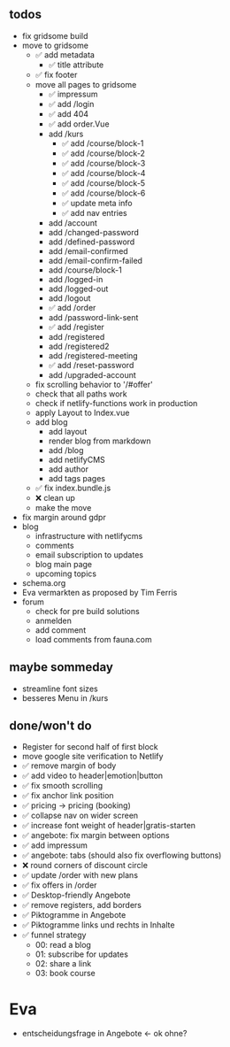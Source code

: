 ## todos

- fix gridsome build
- move to gridsome
  - ✅ add metadata
    - ✅ title attribute
  - ✅ fix footer
  - move all pages to gridsome
    - ✅ impressum
    - ✅ add /login
    - ✅ add 404
    - ✅ add order.Vue
    - add /kurs
      - ✅ add /course/block-1
      - ✅ add /course/block-2
      - ✅ add /course/block-3
      - ✅ add /course/block-4
      - ✅ add /course/block-5
      - ✅ add /course/block-6
      - ✅ update meta info
      - ✅ add nav entries
    - add /account
    - add /changed-password
    - add /defined-password
    - add /email-confirmed
    - add /email-confirm-failed
    - add /course/block-1
    - add /logged-in
    - add /logged-out
    - add /logout
    - ✅ add /order
    - add /password-link-sent
    - ✅ add /register
    - add /registered
    - add /registered2
    - add /registered-meeting
    - ✅ add /reset-password
    - add /upgraded-account
  - fix scrolling behavior to '/#offer'
  - check that all paths work
  - check if netlify-functions work in production
  - apply Layout to Index.vue
  - add blog
    - add layout
    - render blog from markdown
    - add /blog
    - add netlifyCMS
    - add author
    - add tags pages
  - ✅ fix index.bundle.js
  - ❌ clean up
  - make the move
- fix margin around gdpr
- blog
  - infrastructure with netlifycms
  - comments
  - email subscription to updates
  - blog main page
  - upcoming topics
- schema.org
- Eva vermarkten as proposed by Tim Ferris
- forum
  - check for pre build solutions
  - anmelden
  - add comment
  - load comments from fauna.com

## maybe sommeday

- streamline font sizes
- besseres Menu in /kurs

## done/won't do

- Register for second half of first block
- move google site verification to Netlify
- ✅ remove margin of body
- ✅ add video to header|emotion|button
- ✅ fix smooth scrolling
- ✅ fix anchor link position
- ✅ pricing -> pricing (booking)
- ✅ collapse nav on wider screen
- ✅ increase font weight of header|gratis-starten
- ✅ angebote: fix margin between options
- ✅ add impressum
- ✅ angebote: tabs (should also fix overflowing buttons)
- ❌ round corners of discount circle
- ✅ update /order with new plans
- ✅ fix offers in /order
- ✅ Desktop-friendly Angebote
- ✅ remove registers, add borders
- ✅ Piktogramme in Angebote
- ✅ Piktogramme links und rechts in Inhalte
- ✅ funnel strategy
  - 00: read a blog
  - 01: subscribe for updates
  - 02: share a link
  - 03: book course

# Eva

- entscheidungsfrage in Angebote <- ok ohne?
